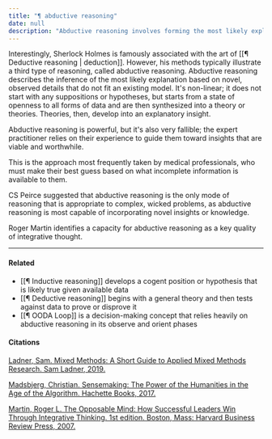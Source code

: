 ```yaml
---
title: "¶ abductive reasoning"
date: null
description: "Abductive reasoning involves forming the most likely explanation from new, incomplete data and is widely used in medicine and complex problem-solving for generating insightful theories."
---
```


Interestingly, Sherlock Holmes is famously associated with the art of [[¶ Deductive reasoning | deduction]]. However, his methods typically illustrate a third type of reasoning, called abductive reasoning. Abductive reasoning describes the inference of the most likely explanation based on novel, observed details that do not fit an existing model. It's non-linear; it does not start with any suppositions or hypotheses, but starts from a state of openness to all forms of data and are then synthesized into a theory or theories. Theories, then, develop into an explanatory insight.

Abductive reasoning is powerful, but it's also very fallible; the expert practitioner relies on their experience to guide them toward insights that are viable and worthwhile.

This is the approach most frequently taken by medical professionals, who must make their best guess based on what incomplete information is available to them.

CS Peirce suggested that abductive reasoning is the only mode of reasoning that is appropriate to complex, wicked problems, as abductive reasoning is most capable of incorporating novel insights or knowledge.

Roger Martin identifies a capacity for abductive reasoning as a key quality of integrative thought.

---

#### Related

- [[¶ Inductive reasoning]] develops a cogent position or hypothesis that is likely true given available data
- [[¶ Deductive reasoning]] begins with a general theory and then tests against data to prove or disprove it
- [[¶ OODA Loop]] is a decision-making concept that relies heavily on abductive reasoning in its observe and orient phases

#### Citations

[Ladner, Sam. Mixed Methods: A Short Guide to Applied Mixed Methods Research. Sam Ladner, 2019.](https://publish.obsidian.md/mobydiction/notes/%E2%89%88+Ladner+-+Mixed+Methods)

[Madsbjerg, Christian. Sensemaking: The Power of the Humanities in the Age of the Algorithm. Hachette Books, 2017.](https://publish.obsidian.md/mobydiction/notes/%E2%89%88+Madsbjerg+-+Sensemaking)

[Martin, Roger L. The Opposable Mind: How Successful Leaders Win Through Integrative Thinking. 1st edition. Boston, Mass: Harvard Business Review Press, 2007.](https://publish.obsidian.md/mobydiction/notes/%E2%89%88+Martin+-+The+Opposable+Mind)
